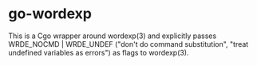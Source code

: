 # go-wordexp

This is a Cgo wrapper around wordexp(3) and explicitly passes
WRDE_NOCMD | WRDE_UNDEF ("don't do command substitution", "treat
undefined variables as errors") as flags to wordexp(3).
